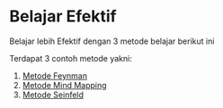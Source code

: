 # Belajar Efektif

Belajar lebih Efektif dengan 3 metode belajar berikut ini 

Terdapat 3 contoh metode yakni:
1. [Metode Feynman](https://github.com/dickysetiawans/metode-efektif-belajar/blob/master/202105201126-metode-feynman.md)
2. [Metode Mind Mapping](https://github.com/dickysetiawans/metode-efektif-belajar/blob/master/202105201130-metode-mind-mapping.md)
3. [Metode Seinfeld](https://github.com/dickysetiawans/metode-efektif-belajar/blob/master/202105201135-metode-seinfeld-x.md)
